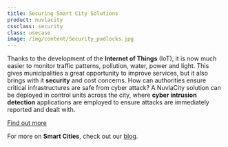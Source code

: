 ```yaml
---
title: Securing Smart City Solutions
product: nuvlacity
cssclass: security
class: usecase
image: /img/content/Security_padlocks.jpg
---
```


Thanks to the development of the **Internet of Things** (IoT), it is now much easier to monitor traffic patterns, pollution, water, power and light. This gives municipalities a great opportunity to improve services, but it also brings with it **security** and cost concerns. How can authorities ensure critical infrastructures are safe from cyber attack? A NuvlaCity solution can be deployed in control units across the city, where **cyber intrusion detection** applications are employed to ensure attacks are immediately reported and dealt with. 

<a class="btn-sixsq color-3" href="https://media.sixsq.com/hubfs/Marketing%20Materials/eGuides/eguides-Smart-city.pdf"><i class="fa fa-plus-square-o"></i>  Find out more</a>

For more on **Smart Cities**, check out our [blog](http://media.sixsq.com/blog/what-is-a-smart-city).
